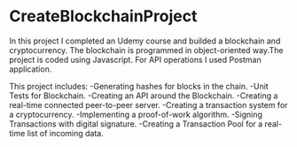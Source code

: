 # CreateBlockchainProject

In this project I completed an Udemy course and builded a blockchain and cryptocurrency. The blockchain is programmed in object-oriented way.The project is coded using Javascript. For API operations I used Postman application.

This project includes:
-Generating hashes for blocks in the chain.
-Unit Tests for Blockchain.
-Creating an API around the Blockchain.
-Creating a real-time connected peer-to-peer server.
-Creating a transaction system for a cryptocurrency.
-Implementing a proof-of-work algorithm.
-Signing Transactions with digital signature.
-Creating a Transaction Pool for a real-time list of incoming data.
